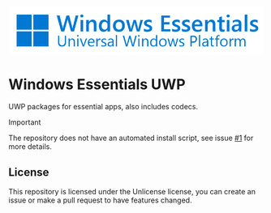 ![Windows Essentials UWP Banner](docs/banner.png)

# Windows Essentials UWP
UWP packages for essential apps, also includes codecs.

> [!IMPORTANT]
> The repository does not have an automated install script, see issue [#1](https://github.com/borfei/windows-essentials-uwp/issues/1) for more details.

## License
This repository is licensed under the Unlicense license, you can create an issue or make a pull request to have features changed. 
